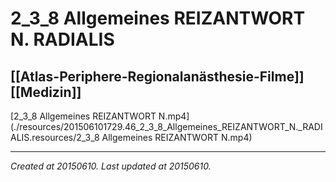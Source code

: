 # 2_3_8 Allgemeines REIZANTWORT N. RADIALIS
 [[Atlas-Periphere-Regionalanästhesie-Filme]] [[Medizin]] 
---



[2\_3\_8 Allgemeines REIZANTWORT N.mp4](./resources/201506101729.46_2_3_8_Allgemeines_REIZANTWORT_N._RADIALIS.resources/2_3_8 Allgemeines REIZANTWORT N.mp4)

---

_Created at 20150610._
_Last updated at 20150610._



